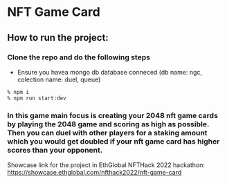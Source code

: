 # NFT Game Card

## How to run the project: 

### Clone the repo and do the following steps
- Ensure you havea mongo db database conneced 
(db name: ngc, colection name: duel, queue)

```
% npm i
% npm run start:dev
```

###  In this game main focus is creating your 2048 nft game cards by playing the 2048 game and scoring as high as possible. Then you can duel with other players for a staking amount which you would get doubled if your nft game card has higher scores than your opponent.


Showcase link for the project in EthGlobal NFTHack 2022 hackathon:  https://showcase.ethglobal.com/nfthack2022/nft-game-card
